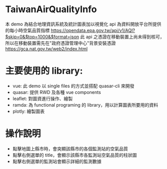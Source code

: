 # TaiwanAirQualityInfo
本 demo 為結合地理資訊系統及統計圖表加以視覺化
api 為資料開放平台所提供的每小時空氣品質指標
https://opendata.epa.gov.tw/api/v1/AQI?$skip=0&$top=1000&$format=json
此 api 之憑證在移動裝置上尚未得到核可，所以在移動裝置需先在"政府憑證管理中心"背景安裝憑證
https://gca.nat.gov.tw/web2/index.html

# 主要使用的 library:
- vue: 此 demo 以 single files 的方式並搭配 quasar-cli 來開發
- quasar: 提供 RWD 及各種 vue components
- leaflet: 對圖資進行操作、繪製
- ramda: 為 functional programing 的 library，用以計算圖表所要用的資料
- plotly: 繪製圖表

# 操作說明
- 點擊地圖上縣市時，會突顯該縣市的各個監測站的空氣品質
- 點擊右側選單的 title，會顯示該縣市各監測站空氣品質的柱狀圖
- 點擊右側選單的監測站會顯示詳細的監測數據
